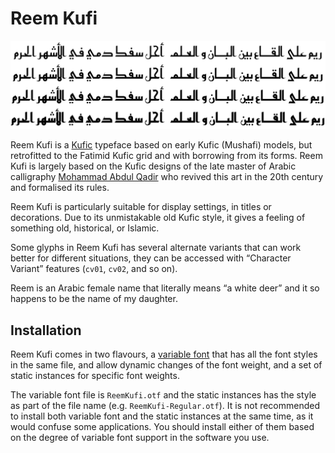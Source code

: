 Reem Kufi
=========

![Sample](Sample.svg)

Reem Kufi is a [Kufic][1] typeface based on early Kufic (Mushafi) models, but
retrofitted to the Fatimid Kufic grid and with borrowing from its forms. Reem
Kufi is largely based on the Kufic designs of the late master of Arabic
calligraphy [Mohammad Abdul Qadir][2] who revived this art in the 20th century
and formalised its rules.

Reem Kufi is particularly suitable for display settings, in titles or
decorations. Due to its unmistakable old Kufic style, it gives a feeling of
something old, historical, or Islamic.

Some glyphs in Reem Kufi has several alternate variants that can work better
for different situations, they can be accessed with “Character Variant”
features (`cv01`, `cv02`, and so on).

Reem is an Arabic female name that literally means “a white deer” and it so
happens to be the name of my daughter.

Installation
------------

Reem Kufi comes in two flavours, a [variable font][3] that has all the font
styles in the same file, and allow dynamic changes of the font weight, and a
set of static instances for specific font weights.

The variable font file is `ReemKufi.otf` and the static instances has the style
as part of the file name (e.g. `ReemKufi-Regular.otf`). It is not recommended
to install both variable font and the static instances at the same time, as it
would confuse some applications. You should install either of them based on the
degree of variable font support in the software you use.

[1]: https://en.wikipedia.org/wiki/Kufic
[2]: https://ar.wikipedia.org/wiki/محمد_عبد_القادر_عبد_الله_(خطاط)
[3]: https://web.dev/variable-fonts
